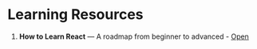 # Learning Resources

1) **How to Learn React** — A roadmap from beginner to advanced - [Open](https://www.freecodecamp.org/news/learning-react-roadmap-from-scratch-to-advanced-bff7735531b6/)
